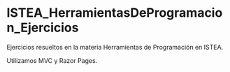 # ISTEA_HerramientasDeProgramacion_Ejercicios

Ejercicios resueltos en la materia Herramientas de Programación en ISTEA. 

Utilizamos MVC y Razor Pages.
